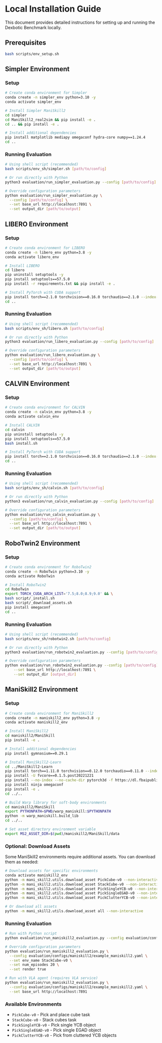 
# Local Installation Guide

This document provides detailed instructions for setting up and running the Dexbotic Benchmark locally.

## Prerequisites

```bash
bash scripts/env_setup.sh
```

## Simpler Environment

### Setup

```bash
# Create conda environment for Simpler
conda create -n simpler_env python=3.10 -y
conda activate simpler_env

# Install Simpler ManiSkill2
cd simpler 
cd ManiSkill2_real2sim && pip install -e .
cd .. && pip install -e .

# Install additional dependencies
pip install matplotlib mediapy omegaconf hydra-core numpy==1.24.4
cd ..
```

### Running Evaluation

```bash
# Using shell script (recommended)
bash scripts/env_sh/simpler.sh [path/to/config]

# Or run directly with Python
python3 evaluation/run_simpler_evaluation.py --config [path/to/config]

# Override configuration parameters
python evaluation/run_simpler_evaluation.py \
  --config [path/to/config] \
  --set base_url http://localhost:7891 \
  --set output_dir [path/to/output]
```

## LIBERO Environment

### Setup

```bash
# Create conda environment for LIBERO
conda create -n libero_env python=3.8 -y
conda activate libero_env

# Install LIBERO
cd libero
pip uninstall setuptools -y
pip install setuptools==57.5.0
pip install -r requirements.txt && pip install -e .

# Install PyTorch with CUDA support
pip install torch==2.1.0 torchvision==0.16.0 torchaudio==2.1.0 --index-url https://download.pytorch.org/whl/cu121
cd ..
```

### Running Evaluation

```bash
# Using shell script (recommended)
bash scripts/env_sh/libero.sh [path/to/config]

# Or run directly with Python
python3 evaluation/run_libero_evaluation.py --config [path/to/config]

# Override configuration parameters
python evaluation/run_libero_evaluation.py \
  --config [path/to/config] \
  --set base_url http://localhost:7891 \
  --set output_dir [path/to/output]
```

## CALVIN Environment

### Setup

```bash
# Create conda environment for CALVIN
conda create -n calvin_env python=3.8 -y
conda activate calvin_env

# Install CALVIN
cd calvin
pip uninstall setuptools -y
pip install setuptools==57.5.0
bash install.sh

# Install PyTorch with CUDA support
pip install torch==2.1.0 torchvision==0.16.0 torchaudio==2.1.0 --index-url https://download.pytorch.org/whl/cu121
cd ..
```

### Running Evaluation

```bash
# Using shell script (recommended)
bash scripts/env_sh/calvin.sh [path/to/config]

# Or run directly with Python
python3 evaluation/run_calvin_evaluation.py --config [path/to/config]

# Override configuration parameters
python evaluation/run_calvin_evaluation.py \
  --config [path/to/config] \
  --set base_url http://localhost:7891 \
  --set output_dir [path/to/output]
```

## RoboTwin2 Environment

### Setup

```bash
# Create conda environment for RoboTwin2
conda create -n RoboTwin python=3.10 -y 
conda activate RoboTwin

# Install RoboTwin2
cd RoboTwin
export TORCH_CUDA_ARCH_LIST='7.5;8.0;8.9;9.0' && \
bash script/_install.sh
bash script/_download_assets.sh
pip install omegaconf
cd ..
```

### Running Evaluation

```bash
# Using shell script (recommended)
bash scripts/env_sh/robotwin2.sh [path/to/config]

# Or run directly with Python
python3 evaluation/run_robotwin2_evaluation.py --config [path/to/config] 

# Override configuration parameters
python evaluation/run_robotwin2_evaluation.py --config [path/to/config] \
    --set base_url http://localhost:7891 \
    --set output_dir [output_dir]
```

## ManiSkill2 Environment

### Setup

```bash
# Create conda environment for ManiSkill2
conda create -n maniskill2_env python=3.8 -y
conda activate maniskill2_env

# Install ManiSkill2
cd maniskill2/ManiSkill
pip install -e .

# Install additional dependencies
pip install gymnasium==0.29.1

# Install ManiSkill2-Learn
cd ../ManiSkill2-Learn
pip install torch==1.11.0 torchvision==0.12.0 torchaudio==0.11.0 --index-url https://download.pytorch.org/whl/cu113
pip install -U fvcore==0.1.5.post20221221
pip install --no-index --no-cache-dir pytorch3d -f https://dl.fbaipublicfiles.com/pytorch3d/packaging/wheels/py38_cu113_pyt1110/download.html
pip install ninja omegaconf
pip install -e .
cd ../..

# Build Warp library for soft-body environments
cd maniskill2/ManiSkill
export PYTHONPATH=$PWD/warp_maniskill:$PYTHONPATH
python -m warp_maniskill.build_lib
cd ../..

# Set asset directory environment variable
export MS2_ASSET_DIR=$(pwd)/maniskill2/ManiSkill/data
```

### Optional: Download Assets

Some ManiSkill2 environments require additional assets. You can download them as needed:

```bash
# Download assets for specific environments
conda activate maniskill2_env
python -m mani_skill2.utils.download_asset PickCube-v0 --non-interactive
python -m mani_skill2.utils.download_asset StackCube-v0 --non-interactive
python -m mani_skill2.utils.download_asset PickSingleYCB-v0 --non-interactive
python -m mani_skill2.utils.download_asset PickSingleEGAD-v0 --non-interactive
python -m mani_skill2.utils.download_asset PickClutterYCB-v0 --non-interactive

# Or download all assets
python -m mani_skill2.utils.download_asset all --non-interactive
```

### Running Evaluation

```bash
# Run with Python script
python evaluation/run_maniskill2_evaluation.py --config evaluation/configs/maniskill2/example_maniskill2.yaml

# Override configuration parameters
python evaluation/run_maniskill2_evaluation.py \
  --config evaluation/configs/maniskill2/example_maniskill2.yaml \
  --set env_name StackCube-v0 \
  --set num_episodes 20 \
  --set render true

# Run with VLA agent (requires VLA service)
python evaluation/run_maniskill2_evaluation.py \
  --config evaluation/configs/maniskill2/example_maniskill2.yaml \
  --set base_url http://localhost:7891
```

### Available Environments

- `PickCube-v0` - Pick and place cube task
- `StackCube-v0` - Stack cubes task
- `PickSingleYCB-v0` - Pick single YCB object
- `PickSingleEGAD-v0` - Pick single EGAD object
- `PickClutterYCB-v0` - Pick from cluttered YCB objects
